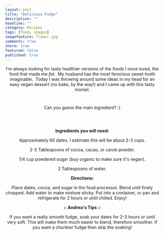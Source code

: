 ```yaml
---
layout: post
title: "Delicious Fudge"
description: ""
headline: ""
category: Recipes
tags: [food, images]
imagefeature: flower.jpg
comments: true
share: true
featured: false
published: true
---
```


<p style="text-align: center;">I'm always looking for tasty healthier versions of the foods I once loved, the food that made me <em>fat. </em> My husband has the most ferocious sweet tooth imaginable.  Today I was throwing around some ideas in my head for an easy vegan dessert (no bake, by the way!) and I came up with this tasty morsel.</p>
<p style="text-align: center;"><img src="http://i1208.photobucket.com/albums/cc370/apegg23/P1010641_zpsccd14eea.png" alt="" /></p>
<p style="text-align: center;"><img src="http://i1208.photobucket.com/albums/cc370/apegg23/P1010638_zps2fd2b446.png" alt="" /></p>
<p style="text-align: center;">Can you guess the main ingredient? :)</p>
<img class="aligncenter" src="http://i1208.photobucket.com/albums/cc370/apegg23/P1010643_zps3537f6a2.jpg" alt="" />

&nbsp;
<p style="text-align: center;"><strong>Ingredients you will need:</strong></p>
<p style="text-align: center;">Approximately 60 dates. I estimate this will be about 2-3 cups.</p>
<p style="text-align: center;">2-3 Tablespoons of cocoa, cacao, or carob powder.</p>
<p style="text-align: center;">1/4 cup powdered sugar (buy organic to make sure it's vegan).</p>
<p style="text-align: center;">2 Tablespoons of water.</p>
<p style="text-align: center;"><strong>Directions:</strong></p>
<p style="text-align: center;">Place dates, cocoa, and sugar in the food processor. Blend until finely chopped. Add water to make mixture sticky. Put into a container, or pan and refrigerate for 2 hours or until chilled. Enjoy!</p>
<p style="text-align: center;"><strong>:: Andrea's Tips ::</strong></p>
<p style="text-align: center;">If you want a really smooth fudge, soak your dates for 2-3 hours or until very soft. This will make them much easier to blend, therefore smoother. If you want a chunkier fudge then skip the soaking!</p>